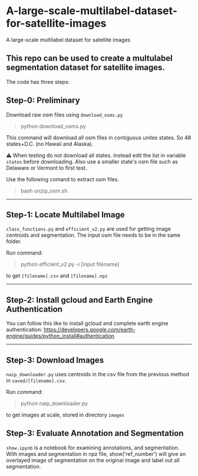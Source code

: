 # A-large-scale-multilabel-dataset-for-satellite-images
A large-scale multilabel dataset for satellite images

This repo can be used to create a multulabel segmentation dataset for satellite images.
---

The code has three steps:

## Step-0: Preliminary

Download raw osm files using `download_osms.py`
 > python download_osms.py

This command will download all osm files in contiguous unites states. So 48 states+D.C. (no Hawaii and Alaska).

:warning: When testing do not download all states. Instead edit the list in variable `states` before downloading. Also use a smaller state's osm file such as Delaware or Vermont to first test.

Use the following comand to extract osm files.
> bash unzip_osm.sh

---
## Step-1: Locate Multilabel Image
`class_functions.py` and `efficient_v2.py` are used for getting image centroids and segmentation. The input osm file needs to be in the same folder.

Run command: 
> python efficient_v2.py -i [input filename]

to get `[filename].csv` and `[filename].npz`

---
## Step-2: Install gcloud and Earth Engine Authentication
You can follow this like to install gcloud and complete earth engine authentication: https://developers.google.com/earth-engine/guides/python_install#authentication


---
## Step-3: Download Images
`naip_downloader.py` uses centroids in the csv file from the previous method in `saved/[filename].csv`. 

Run command: 
> python naip_downloader.py

to get images at scale, stored in directory `images`

## Step-3: Evaluate Annotation and Segmentation

`show.ipynb` is a notebook for examining annotations, and segmentation.
With images and segmentation in npz file,  show('ref_number') will give an overlayed image of segmentation on the original image and label out all segmentation.
